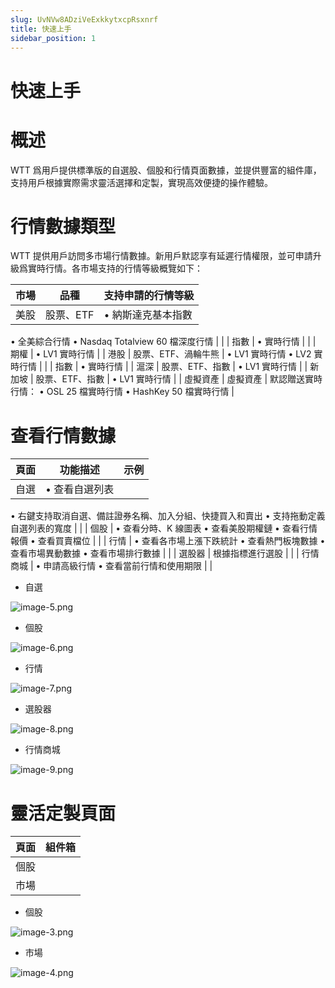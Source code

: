 ```yaml
---
slug: UvNVw8ADziVeExkkytxcpRsxnrf
title: 快速上手
sidebar_position: 1
---
```



# 快速上手


# 概述


WTT 爲用戶提供標準版的自選股、個股和行情頁面數據，並提供豐富的組件庫，支持用戶根據實際需求靈活選擇和定製，實現高效便捷的操作體驗。


# 行情數據類型


WTT 提供用戶訪問多市場行情數據。新用戶默認享有延遲行情權限，並可申請升級爲實時行情。各市場支持的行情等級概覽如下：


| 市場   | 品種          | 支持申請的行情等級                                       |
| ---- | ----------- | ----------------------------------------------- |
| 美股   | 股票、ETF      | • 納斯達克基本指數
• 全美綜合行情
• Nasdaq Totalview 60 檔深度行情 |
|      | 指數          | • 實時行情                                          |
|      | 期權          | • LV1 實時行情                                      |
| 港股   | 股票、ETF、渦輪牛熊 | • LV1 實時行情
• LV2 實時行情                           |
|      | 指數          | • 實時行情                                          |
| 滬深   | 股票、ETF、指數   | • LV1 實時行情                                      |
| 新加坡  | 股票、ETF、指數   | • LV1 實時行情                                      |
| 虛擬資產 | 虛擬資產        | 默認贈送實時行情：
• OSL 25 檔實時行情
• HashKey 50 檔實時行情     |


# 查看行情數據


| 頁面   | 功能描述                                                    | 示例 |
| ---- | ------------------------------------------------------- | -- |
| 自選   | • 查看自選列表
• 右鍵支持取消自選、備註證券名稱、加入分組、快捷買入和賣出
• 支持拖動定義自選列表的寬度 |    |
| 個股   | • 查看分時、K 線圖表
• 查看美股期權鏈
• 查看行情報價
• 查看買賣檔位                |    |
| 行情   | • 查看各市場上漲下跌統計
• 查看熱門板塊數據
• 查看市場異動數據
• 查看市場排行數據          |    |
| 選股器  | 根據指標進行選股                                                |    |
| 行情商城 | • 申請高級行情
• 查看當前行情和使用期限                                  |    |

- 自選

![image-5.png](/assets/f734de88c8ee08bc360ad0c4176befad.png)

- 個股

![image-6.png](/assets/db1f13289ca4d55309dbdab681278294.png)

- 行情

![image-7.png](/assets/c583cef646d32717460005e330719537.png)

- 選股器

![image-8.png](/assets/ad4701d05a47e5cfa03bcdebca3f85e2.png)

- 行情商城

![image-9.png](/assets/d1bfa2daf0adb8c53ce8dd9454f39080.png)


# 靈活定製頁面


| 頁面  | 組件箱 |
| --- | --- |
| 個股  |     |
| 市場  |     |

- 個股

![image-3.png](/assets/b654104a92bb2e82c65792dc11138ba9.png)

- 市場

![image-4.png](/assets/b9a9b31a5ccc7ce9794b015b93e984a5.png)

